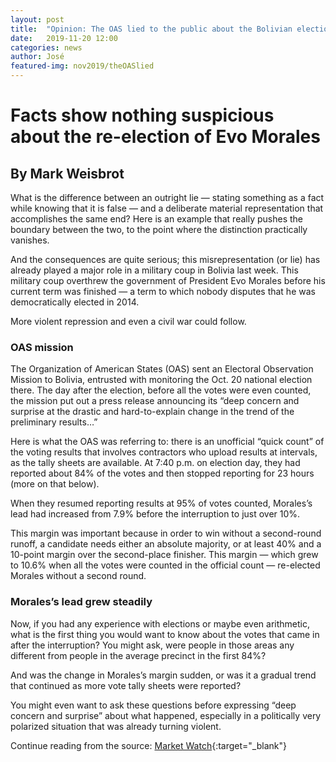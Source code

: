 ```yaml
---
layout: post
title:  "Opinion: The OAS lied to the public about the Bolivian election and coup"
date:   2019-11-20 12:00 
categories: news
author: José
featured-img: nov2019/theOASlied
---
```


# Facts show nothing suspicious about the re-election of Evo Morales
 
## By Mark Weisbrot

What is the difference between an outright lie — stating something as a fact while knowing that it is false — and a deliberate material representation that accomplishes the same end? Here is an example that really pushes the boundary between the two, to the point where the distinction practically vanishes.

And the consequences are quite serious; this misrepresentation (or lie) has already played a major role in a military coup in Bolivia last week. This military coup overthrew the government of President Evo Morales before his current term was finished — a term to which nobody disputes that he was democratically elected in 2014.

More violent repression and even a civil war could follow.

### OAS mission

The Organization of American States (OAS) sent an Electoral Observation Mission to Bolivia, entrusted with monitoring the Oct. 20 national election there. The day after the election, before all the votes were even counted, the mission put out a press release announcing its “deep concern and surprise at the drastic and hard-to-explain change in the trend of the preliminary results…”

Here is what the OAS was referring to: there is an unofficial “quick count” of the voting results that involves contractors who upload results at intervals, as the tally sheets are available. At 7:40 p.m. on election day, they had reported about 84% of the votes and then stopped reporting for 23 hours (more on that below).

When they resumed reporting results at 95% of votes counted, Morales’s lead had increased from 7.9% before the interruption to just over 10%.

This margin was important because in order to win without a second-round runoff, a candidate needs either an absolute majority, or at least 40% and a 10-point margin over the second-place finisher. This margin — which grew to 10.6% when all the votes were counted in the official count — re-elected Morales without a second round.

### Morales’s lead grew steadily

Now, if you had any experience with elections or maybe even arithmetic, what is the first thing you would want to know about the votes that came in after the interruption? You might ask, were people in those areas any different from people in the average precinct in the first 84%?

And was the change in Morales’s margin sudden, or was it a gradual trend that continued as more vote tally sheets were reported?

You might even want to ask these questions before expressing “deep concern and surprise” about what happened, especially in a politically very polarized situation that was already turning violent.

Continue reading from the source: [Market Watch][marketwatch]{:target="_blank"}

[marketwatch]: https://www.marketwatch.com/story/the-oas-lied-to-the-public-about-the-bolivian-election-and-coup-2019-11-19 
